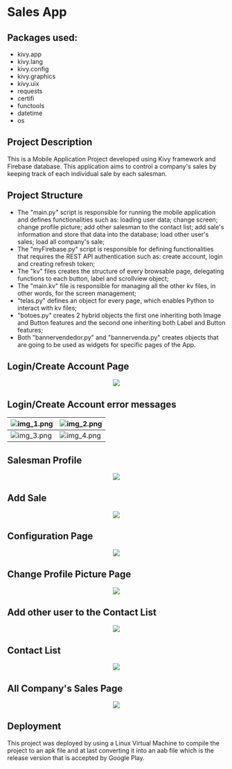 # Sales App

## Packages used:
+ kivy.app
+ kivy.lang
+ kivy.config
+ kivy.graphics
+ kivy.uix
+ requests
+ certifi
+ functools
+ datetime
+ os

## Project Description
<p>This is a Mobile Application Project developed using Kivy framework
and Firebase database. This application aims to control a company's sales
by keeping track of each individual sale by each salesman.</p>

## Project Structure
<ul>
    <li>The "main.py" script is responsible for running the mobile application
and defines functionalities such as: loading user data; change screen;
change profile picture; add other salesman to the contact list;
add sale's information and store that data into the database; load other user's sales;
load all company's sale;</li>
    <li>The "myFirebase.py" script is responsible for defining functionalities that
requires the REST API authentication such as: create account, login and
creating refresh token;</li>
    <li>The "kv" files creates the structure of every browsable page, 
delegating functions to each button, label and scrollview object;</li>
    <li>The "main.kv" file is responsible for managing all the other kv files,
in other words, for the screen management;</li>
    <li>"telas.py" defines an object for every page, which enables Python to
interact with kv files;</li>
    <li>"botoes.py" creates 2 hybrid objects the first one inheriting both
Image and Button features and the second one inheriting both Label
and Button features;</li>
    <li>Both "bannervendedor.py" and "bannervenda.py" creates objects that
are going to be used as widgets for specific pages of the App.</li>
</ul>

## Login/Create Account Page

<p align="center">
    <img src = "imgs/img.png" />
</p>

## Login/Create Account error messages

| ![img_1.png](imgs/img_1.png) | ![img_2.png](imgs/img_2.png) |
|------------------------------|------------------------------|
| ![img_3.png](imgs/img_3.png) | ![img_4.png](imgs/img_4.png) |

## Salesman Profile

<p align="center">
    <img src = "imgs/img_5.png" />
</p>

## Add Sale

<p align="center">
    <img src = "imgs/img_6.png" />
</p>

## Configuration Page

<p align="center">
    <img src = "imgs/img_7.png" />
</p>

## Change Profile Picture Page

<p align="center">
    <img src = "imgs/img_8.png" />
</p>

## Add other user to the Contact List

<p align="center">
    <img src = "imgs/img_10.png" />
</p>

## Contact List

<p align="center">
    <img src = "imgs/img_11.png" />
</p>

## All Company's Sales Page

<p align="center">
    <img src = "imgs/img_12.png" />
</p>

## Deployment
<p>This project was deployed by using a Linux Virtual Machine to 
compile the project to an apk file and at last converting it into
an aab file which is the release version that is accepted by Google Play.</p>
